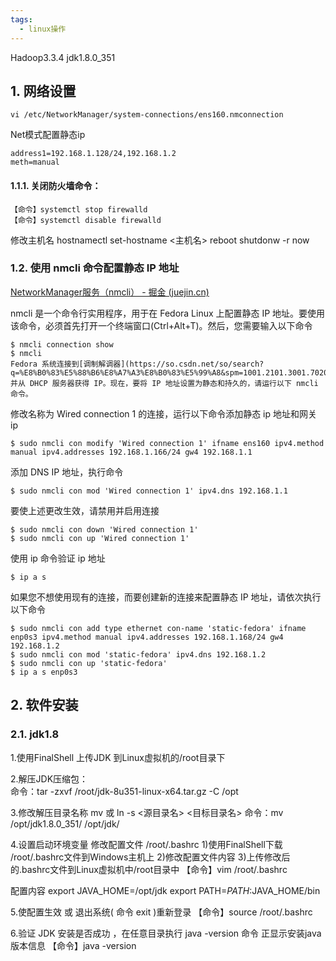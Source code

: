 ```yaml
---
tags:
  - linux操作
---
```


Hadoop3.3.4
jdk1.8.0_351


## 1. 网络设置


	vi /etc/NetworkManager/system-connections/ens160.nmconnection

Net模式配置静态ip
```
address1=192.168.1.128/24,192.168.1.2
meth=manual
```

#### 1.1.1. 关闭防火墙命令：
	【命令】systemctl stop firewalld
	【命令】systemctl disable firewalld

修改主机名
hostnamectl set-hostname <主机名>
reboot
shutdonw -r now

### 1.2. 使用 nmcli 命令配置静态 IP 地址
[NetworkManager服务（nmcli） - 掘金 (juejin.cn)](https://juejin.cn/post/7112085821519790094#heading-0)

nmcli 是一个命令行实用程序，用于在 Fedora Linux 上配置静态 IP 地址。要使用该命令，必须首先打开一个终端窗口(Ctrl+Alt+T)。然后，您需要输入以下命令

```
$ nmcli connection show
$ nmcli
Fedora 系统连接到[调制解调器](https://so.csdn.net/so/search?q=%E8%B0%83%E5%88%B6%E8%A7%A3%E8%B0%83%E5%99%A8&spm=1001.2101.3001.7020)并从 DHCP 服务器获得 IP。现在，要将 IP 地址设置为静态和持久的，请运行以下 nmcli 命令。
```

修改名称为 Wired connection 1 的连接，运行以下命令添加静态 ip 地址和网关 ip

```
$ sudo nmcli con modify 'Wired connection 1' ifname ens160 ipv4.method manual ipv4.addresses 192.168.1.166/24 gw4 192.168.1.1
```

添加 DNS IP 地址，执行命令

```
$ sudo nmcli con mod 'Wired connection 1' ipv4.dns 192.168.1.1
```

要使上述更改生效，请禁用并启用连接

```
$ sudo nmcli con down 'Wired connection 1'
$ sudo nmcli con up 'Wired connection 1'
```

使用 ip 命令验证 ip 地址

	$ ip a s

如果您不想使用现有的连接，而要创建新的连接来配置静态 IP 地址，请依次执行以下命令

```
$ sudo nmcli con add type ethernet con-name 'static-fedora' ifname enp0s3 ipv4.method manual ipv4.addresses 192.168.1.168/24 gw4 192.168.1.2
$ sudo nmcli con mod 'static-fedora' ipv4.dns 192.168.1.2
$ sudo nmcli con up 'static-fedora'
$ ip a s enp0s3
```


## 2. 软件安装

### 2.1. jdk1.8
1.使用FinalShell 上传JDK 到Linux虚拟机的/root目录下

2.解压JDK压缩包：  
	命令：tar -zxvf /root/jdk-8u351-linux-x64.tar.gz -C /opt

3.修改解压目录名称 mv 或 ln -s <源目录名> <目标目录名>
	命令：mv /opt/jdk1.8.0_351/ /opt/jdk/

4.设置启动环境变量 修改配置文件 /root/.bashrc 
	1)使用FinalShell下载 /root/.bashrc文件到Windows主机上
	2)修改配置文件内容
	3)上传修改后的.bashrc文件到Linux虚拟机中/root目录中
	【命令】vim /root/.bashrc

配置内容
	export JAVA_HOME=/opt/jdk
	export PATH=$PATH:$JAVA_HOME/bin

5.使配置生效 或 退出系统( 命令 exit )重新登录
	【命令】source /root/.bashrc

6.验证 JDK 安装是否成功 ，在任意目录执行 java -version 命令 正显示安装java版本信息
	【命令】java -version



